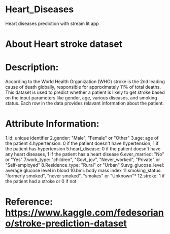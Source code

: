 # Heart_Diseases
Heart diseases prediction with stream lit app

# About Heart stroke dataset
# Description:
According to the World Health Organization (WHO) stroke is the 2nd leading cause of death globally, responsible for approximately 11% of total deaths. This dataset is used to predict whether a patient is likely to get stroke based on the input parameters like gender, age, various diseases, and smoking status. Each row in the data provides relavant information about the patient.
 
# Attribute Information:
1.id: unique identifier
2.gender: "Male", "Female" or "Other"
3.age: age of the patient
4.hypertension: 0 if the patient doesn't have hypertension, 1 if the patient has hypertension
5.heart_disease: 0 if the patient doesn't have any heart diseases, 1 if the patient has a heart disease
6.ever_married: "No" or "Yes"
7.work_type: "children", "Govt_jov", "Never_worked", "Private" or "Self-employed"
8.Residence_type: "Rural" or "Urban"
9.avg_glucose_level: average glucose level in blood
10.bmi: body mass index
11.smoking_status: "formerly smoked", "never smoked", "smokes" or "Unknown"*
12.stroke: 1 if the patient had a stroke or 0 if not

# Reference: https://www.kaggle.com/fedesoriano/stroke-prediction-dataset
